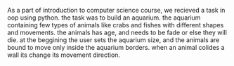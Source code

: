 As a part of introduction to computer science course, we recieved a task in oop using python.
the task was to build an aquarium. the aquarium containing few types of animals like crabs and fishes with different shapes and movements.
the animals has age, and needs to be fade or else they will die.
at the beggining the user sets the aquarium size, and the animals are bound to move only inside the aquarium borders.
when an animal colides a wall its change its movement direction.
